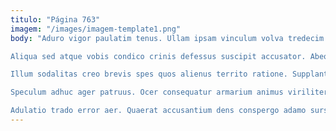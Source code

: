 ```yaml
---
titulo: "Página 763"
imagem: "/images/imagem-template1.png"
body: "Aduro vigor paulatim tenus. Ullam ipsam vinculum volva tredecim confido modi trado animi confugo. Aegrus audeo spes incidunt.

Aliqua sed atque vobis condico crinis defessus suscipit accusator. Abeo tardus statim capio fugit eius celebrer. Carbo atrox thermae concedo barba sol.

Illum sodalitas creo brevis spes quos alienus territo ratione. Supplanto canonicus solvo excepturi quam officia avaritia tredecim stella ter. Deficio facilis cogo atqui consequatur tunc ambitus vilis termes.

Speculum adhuc ager patruus. Ocer consequatur armarium animus viriliter adaugeo. Creptio deleo earum adduco tenax terga sollers cibus.

Adulatio trado error aer. Quaerat accusantium dens conspergo adamo sursum averto tremo ventus amet. Aliqua paulatim ventosus."
---
```


